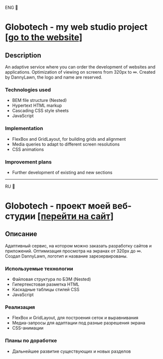 ENG :statue_of_liberty:    
# Globotech - my web studio project [[go to the website]](https://dannylawn.github.io/Globotech/ "Go to the website")

## Description
An adaptive service where you can order the development of websites and applications.
Optimization of viewing on screens from 320px to ∞. Created by DannyLawn, the logo and name are reserved.

### Technologies used
* BEM file structure (Nested)
* Hypertext HTML markup
* Cascading CSS style sheets
* JavaScript

### Implementation
* FlexBox and GridLayout, for building grids and alignment
* Media queries to adapt to different screen resolutions
* CSS animations

### Improvement plans
* Further development of existing and new sections
  
***
    
RU :house_with_garden:        
# Globotech - проект моей веб-студии [[перейти на сайт]](https://dannylawn.github.io/Globotech/ "Go to the website") 

## Описание
Адаптивный сервис, на котором можно заказать разработку сайтов и приложений.
Оптимизация просмотра на экранах от 320px до ∞. Создал DannyLawn, логотип и название зарезервированы.

### Используемые технологии
* Файловая структура по БЭМ (Nested) 
* Гипертекстовая разметка HTML 
* Каскадные таблицы стилей CSS
* JavaScript

### Реализация
* FlexBox и GridLayout, для построения сеток и выравнивания
* Медиа-запросы для адаптации под разные разрешения экрана
* CSS-анимации

### Планы по доработке
* Дальнейшее развитие существующих и новых разделов


